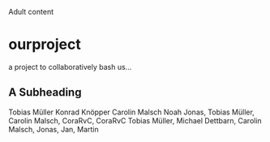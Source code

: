 Adult content

# ourproject
a project to collaboratively bash us...

## A Subheading

Tobias Müller
Konrad Knöpper 
Carolin Malsch
Noah
Jonas, Tobias Müller, Carolin Malsch, CoraRvC, CoraRvC Tobias Müller, Michael Dettbarn, Carolin Malsch, Jonas, Jan, Martin
